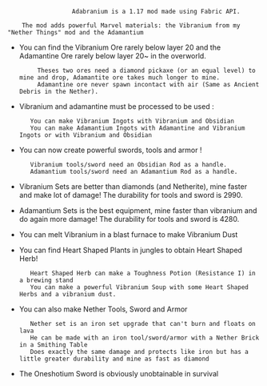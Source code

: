                       Adabranium is a 1.17 mod made using Fabric API.

        The mod adds powerful Marvel materials: the Vibranium from my "Nether Things" mod and the Adamantium

 

- You can find the Vibranium Ore rarely below layer 20 and the Adamantine Ore rarely below layer 20~ in the overworld.

           Theses two ores need a diamond pickaxe (or an equal level) to mine and drop, Adamantite ore takes much longer to mine.
           Adamantine ore never spawn incontact with air (Same as Ancient Debris in the Nether).

- Vibranium and adamantine must be processed to be used :

         You can make Vibranium Ingots with Vibranium and Obsidian
         You can make Adamantium Ingots with Adamantine and Vibranium Ingots or with Vibranium and Obsidian

 

- You can now create powerful swords, tools and armor !

         Vibranium tools/sword need an Obsidian Rod as a handle.
         Adamantium tools/sword need an Adamantium Rod as a handle.

 
- Vibranium Sets are better than diamonds (and Netherite), mine faster and make lot of damage! The durability for tools and sword is 2990.
- Adamantium Sets is the best equipment, mine faster than vibranium and do again more damage! The durability for tools and sword is 4280.

- You can melt Vibranium in a blast furnace to make Vibranium Dust

- You can find Heart Shaped Plants in jungles to obtain Heart Shaped Herb!

         Heart Shaped Herb can make a Toughness Potion (Resistance I) in a brewing stand
         You can make a powerful Vibranium Soup with some Heart Shaped Herbs and a vibranium dust.

- You can also make Nether Tools, Sword and Armor

         Nether set is an iron set upgrade that can't burn and floats on lava
         He can be made with an iron tool/sword/armor with a Nether Brick in a Smithing Table
         Does exactly the same damage and protects like iron but has a little greater durability and mine as fast as diamond
         
- The Oneshotium Sword is obviously unobtainable in survival
